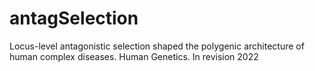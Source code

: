 # antagSelection
Locus-level antagonistic selection shaped the polygenic architecture of human complex diseases.
Human Genetics. In revision 2022
